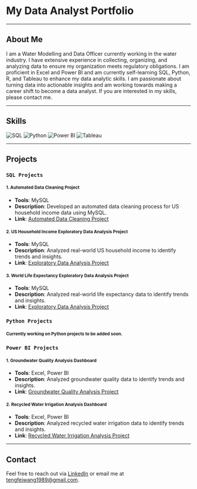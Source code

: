 # My Data Analyst Portfolio

---

## About Me

I am a Water Modelling and Data Officer currently working in the water industry. I have extensive experience in collecting, organizing, and analyzing data to ensure my organization meets regulatory obligations. I am proficient in Excel and Power BI and am currently self-learning SQL, Python, R, and Tableau to enhance my data analytic skills. I am passionate about turning data into actionable insights and am working towards making a career shift to become a data analyst. If you are interested in my skills, please contact me.

---

## Skills

![SQL](https://img.shields.io/badge/SQL-336791?style=for-the-badge&logo=postgresql&logoColor=white)
![Python](https://img.shields.io/badge/Python-3776AB?style=for-the-badge&logo=python&logoColor=white)
![Power BI](https://img.shields.io/badge/Power%20BI-F2C811?style=for-the-badge&logo=powerbi&logoColor=white)
![Tableau](https://img.shields.io/badge/Tableau-E97627?style=for-the-badge&logo=tableau&logoColor=white)

---

## Projects

### **`SQL Projects`**

#### <small>1. Automated Data Cleaning Project</small>
- **Tools**: MySQL
- **Description**: Developed an automated data cleaning process for US household income data using MySQL.
- **Link**: [Automated Data Cleaning Project](https://github.com/ttfwang/automated_data_cleaning_with_MySQL)
  
#### <small>2. US Household Income Exploratory Data Analysis Project</small>

- **Tools**: MySQL
- **Description**: Analyzed real-world US household income to identify trends and insights.
- **Link**: [Exploratory Data Analysis Project](https://github.com/ttfwang/US_Household_Income_Data_exploratory_data-analysis)

#### <small>3. World Life Expectancy Exploratory Data Analysis Project</small>

- **Tools**: MySQL
- **Description**: Analyzed real-world life expectancy data to identify trends and insights.
- **Link**: [Exploratory Data Analysis Project](https://github.com/ttfwang/world_life_expectancy_exploratory_data_analysis/tree/main)

### **`Python Projects`**

#### <small>Currently working on Python projects to be added soon.</small>

### **`Power BI Projects`**

#### <small>1. Groundwater Quality Analysis Dashboard</small>

- **Tools**: Excel, Power BI
- **Description**: Analyzed groundwater quality data to identify trends and insights.
- **Link**: [Groundwater Quality Analysis Project](https://github.com/ttfwang/groundwater_quality_analysis)

#### <small>2. Recycled Water Irrigation Analysis Dashboard</small>

- **Tools**: Excel, Power BI
- **Description**: Analyzed recycled water irrigation data to identify trends and insights.
- **Link**: [Recycled Water Irrigation Analysis Project](https://github.com/ttfwang/recyled_water_irrigation_usage_pattern_analysis)

---

## Contact

Feel free to reach out via [LinkedIn](https://www.linkedin.com/in/tengfei-wang) or email me at tengfeiwang1989@gmail.com.
